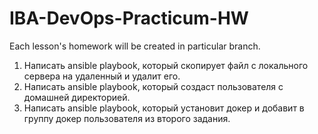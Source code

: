 # IBA-DevOps-Practicum-HW
Each lesson's homework will be created in particular branch.

1.	Написать ansible playbook, который скопирует файл с локального сервера на удаленный и удалит его.
2.	Написать ansible playboоk, который создаст пользователя с домашней директорией.
3.	Написать ansible playbook, который установит докер и добавит в группу докер пользователя из второго задания.


